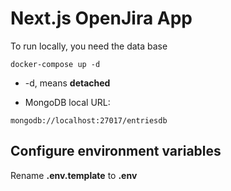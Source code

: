 # Next.js OpenJira App

To run locally, you need the data base

```
docker-compose up -d
```

* -d, means __detached__

* MongoDB local URL:
```
mongodb://localhost:27017/entriesdb
```

## Configure environment variables

Rename __.env.template__ to __.env__